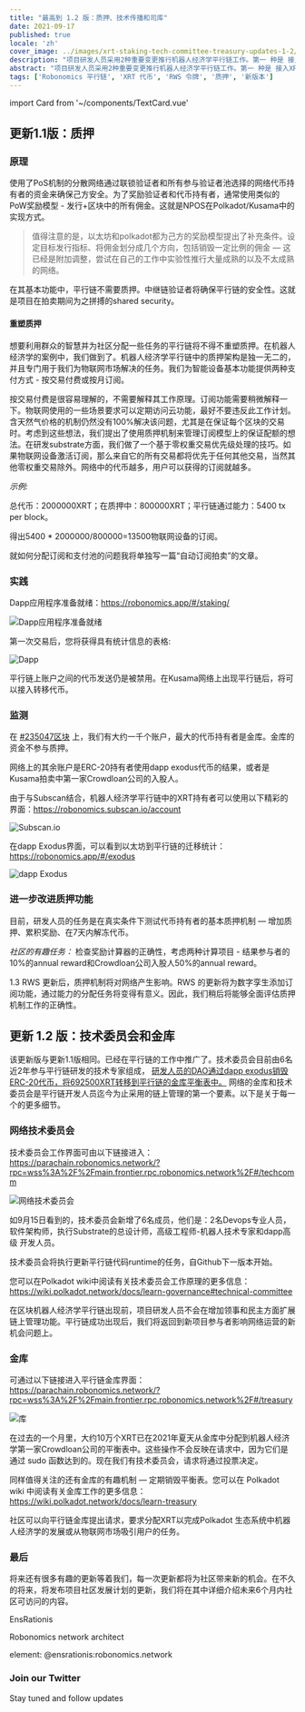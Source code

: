 ```yaml
---
title: "最高到 1.2 版：质押、技术传播和司库"
date: 2021-09-17
published: true
locale: 'zh'
cover_image: ../images/xrt-staking-tech-committee-treasury-updates-1-2/113_Up_to_version_1_2_stakingtech_comm_treasury.jpg
description: "项目研发人员采用2种重要变更推行机器人经济学平行链工作。第一 种是 接入XRT质押泛函数，第二 种是启动第一个链上管理机制。"
abstract: "项目研发人员采用2种重要变更推行机器人经济学平行链工作。第一 种是 接入XRT质押泛函数，第二 种是启动第一个链上管理机制。"
tags: ['Robonomics 平行链', 'XRT 代币', 'RWS 令牌', '质押', '新版本']
---
```

import Card from '~/components/TextCard.vue'

## 更新1.1版：质押

### 原理

使用了PoS机制的分散网络通过联锁验证者和所有参与验证者池选择的网络代币持有者的资金来确保己方安全。为了奖励验证者和代币持有者，通常使用类似的PoW奖励模型 - 发行+区块中的所有佣金。这就是NPOS在Polkadot/Kusama中的实现方式。

> 值得注意的是，以太坊和polkadot都为己方的奖励模型提出了补充条件。设定目标发行指标、将佣金划分成几个方向，包括销毁一定比例的佣金 — 这已经是附加调整，尝试在自己的工作中实验性推行大量成熟的以及不太成熟的网络。

在其基本功能中，平行链不需要质押。中继链验证者将确保平行链的安全性。这就是项目在拍卖期间为之拼搏的shared security。

#### 重塑质押

想要利用群众的智慧并为社区分配一些任务的平行链将不得不重塑质押。在机器人经济学的案例中，我们做到了。机器人经济学平行链中的质押架构是独一无二的，并且专门用于我们为物联网市场解决的任务。我们为智能设备基本功能提供两种支付方式 - 按交易付费或按月订阅。

按交易付费是很容易理解的，不需要解释其工作原理。订阅功能需要稍微解释一下。物联网使用的一些场景要求可以定期访问云功能，最好不要违反此工作计划。含天然气价格的机制仍然没有100%解决该问题，尤其是在保证每个区块的交易时。考虑到这些想法，我们提出了使用质押机制来管理订阅模型上的保证配额的想法。在研发substrate方面，我们做了一个基于零权重交易优先级处理的技巧。如果物联网设备激活订阅，那么来自它的所有交易都将优先于任何其他交易，当然其他零权重交易除外。网络中的代币越多，用户可以获得的订阅就越多。

<Card>

*示例:*

总代币：2000000XRT；在质押中：800000XRT；平行链通过能力：5400 tx per block。

得出5400 * 2000000/800000=13500物联网设备的订阅。

</Card>

就如何分配订阅和支付池的问题我将单独写一篇“自动订阅拍卖”的文章。

### 实践

Dapp应用程序准备就绪：https://robonomics.app/#/staking/

![Dapp应用程序准备就绪](../images/xrt-staking-tech-committee-treasury-updates-1-2/image2.jpg)

第一次交易后，您将获得具有统计信息的表格:

![Dapp](../images/xrt-staking-tech-committee-treasury-updates-1-2/image4.jpg)

平行链上账户之间的代币发送仍是被禁用。在Kusama网络上出现平行链后，将可以接入转移代币。

### 监测

在 [#235047区块](https://robonomics.subscan.io/block/235047) 上，我们有大约一千个账户，最大的代币持有者是金库。金库的资金不参与质押。

网络上的其余账户是ERC-20持有者使用dapp exodus代币的结果，或者是Kusama拍卖中第一家Crowdloan公司的入股人。

由于与Subscan结合，机器人经济学平行链中的XRT持有者可以使用以下精彩的界面：https://robonomics.subscan.io/account

![Subscan.io](../images/xrt-staking-tech-committee-treasury-updates-1-2/image3.jpg)

在dapp Exodus界面，可以看到以太坊到平行链的迁移统计：https://robonomics.app/#/exodus

![dapp Exodus](../images/xrt-staking-tech-committee-treasury-updates-1-2/image6.jpg)

### 进一步改进质押功能

目前，研发人员的任务是在真实条件下测试代币持有者的基本质押机制 — 增加质押、累积奖励、在7天内解冻代币。

*社区的有趣任务：* 检查奖励计算器的正确性，考虑两种计算项目 - 结果参与者的10%的annual reward和Crowdloan公司入股人50%的annual reward。

1.3 RWS 更新后，质押机制将对网络产生影响。RWS 的更新将为数字孪生添加订阅功能，通过能力的分配任务将变得有意义。因此，我们稍后将能够全面评估质押机制工作的正确性。

## 更新 1.2 版：技术委员会和金库

该更新版与更新1.1版相同。已经在平行链的工作中推广了。技术委员会目前由6名近2年参与平行链研发的技术专家组成， [研发人员的DAO通过dapp exodus销毁ERC-20代币，将692500XRT转移到平行链的金库平衡表中。](https://etherscan.io/tx/0x6b9a9cbe7d21badf565ebce0fb50b865da8f5f784899db5fb455d1b276d14acf) 网络的金库和技术委员会是平行链开发人员迄今为止采用的链上管理的第一个要素。以下是关于每一个的更多细节。

### 网络技术委员会

技术委员会工作界面可由以下链接进入： https://parachain.robonomics.network/?rpc=wss%3A%2F%2Fmain.frontier.rpc.robonomics.network%2F#/techcomm

![网络技术委员会](../images/xrt-staking-tech-committee-treasury-updates-1-2/image5.jpg)

如9月15日看到的，技术委员会新增了6名成员，他们是：2名Devops专业人员，软件架构师，执行Substrate的总设计师，高级工程师-机器人技术专家和dapp高级 开发人员。

技术委员会将执行更新平行链代码runtime的任务，自Github下一版本开始。

您可以在Polkadot wiki中阅读有关技术委员会工作原理的更多信息： https://wiki.polkadot.network/docs/learn-governance#technical-committee

在区块机器人经济学平行链出现前，项目研发人员不会在增加领事和民主方面扩展链上管理功能。平行链成功出现后，我们将返回到新项目参与者影响网络运营的新机会问题上。

### 金库

可通过以下链接进入平行链金库界面： https://parachain.robonomics.network/?rpc=wss%3A%2F%2Fmain.frontier.rpc.robonomics.network%2F#/treasury

![库](../images/xrt-staking-tech-committee-treasury-updates-1-2/image1.jpg)

在过去的一个月里，大约10万个XRT已在2021年夏天从金库中分配到机器人经济学第一家Crowdloan公司的平衡表中。这些操作不会反映在请求中，因为它们是通过 sudo 函数达到的。现在我们有技术委员会，请求将通过投票决定。

同样值得关注的还有金库的有趣机制 — 定期销毁平衡表。您可以在 Polkadot wiki 中阅读有关金库工作的更多信息： https://wiki.polkadot.network/docs/learn-treasury

社区可以向平行链金库提出请求，要求分配XRT以完成Polkadot 生态系统中机器人经济学的发展或从物联网市场吸引用户的任务。

### 最后

将来还有很多有趣的更新等着我们，每一次更新都将为社区带来新的机会。在不久的将来，将发布项目社区发展计划的更新，我们将在其中详细介绍未来6个月内社区可访问的内容。

<Card :image="'/avatars/Sergei-Lonshakov.jpg'" :back="'transparent'" imageSize="big">

EnsRationis

Robonomics network architect

element: @ensrationis:robonomics.network

</Card>


<Card :icon="'/icons/icon-notification.png'" :link="'https://twitter.com/AIRA_Robonomics'">

### Join our Twitter

Stay tuned and follow updates

</Card>
